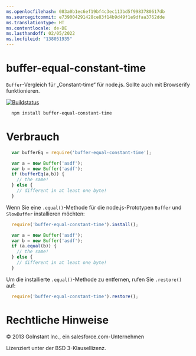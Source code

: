```yaml
---
ms.openlocfilehash: 083a0b1ec6ef19bf4c3ec113bd5f9983780617db
ms.sourcegitcommit: e739004291428ce83f14b9d49f1e9dfaa3762dde
ms.translationtype: HT
ms.contentlocale: de-DE
ms.lasthandoff: 02/05/2022
ms.locfileid: "138051935"
---
```

# <a name="buffer-equal-constant-time"></a>buffer-equal-constant-time

`Buffer`-Vergleich für „Constant-time“ für node.js.  Sollte auch mit Browserify funktionieren.

[![Buildstatus](https://travis-ci.org/goinstant/buffer-equal-constant-time.png?branch=master)](https://travis-ci.org/goinstant/buffer-equal-constant-time)

```sh
  npm install buffer-equal-constant-time
```

# <a name="usage"></a>Verbrauch

```js
  var bufferEq = require('buffer-equal-constant-time');

  var a = new Buffer('asdf');
  var b = new Buffer('asdf');
  if (bufferEq(a,b)) {
    // the same!
  } else {
    // different in at least one byte!
  }
```

Wenn Sie eine `.equal()`-Methode für die node.js-Prototypen `Buffer` und `SlowBuffer` installieren möchten:

```js
  require('buffer-equal-constant-time').install();

  var a = new Buffer('asdf');
  var b = new Buffer('asdf');
  if (a.equal(b)) {
    // the same!
  } else {
    // different in at least one byte!
  }
```

Um die installierte `.equal()`-Methode zu entfernen, rufen Sie `.restore()` auf:

```js
  require('buffer-equal-constant-time').restore();
```

# <a name="legal"></a>Rechtliche Hinweise

&copy; 2013 GoInstant Inc., ein salesforce.com-Unternehmen

Lizenziert unter der BSD 3-Klausellizenz.
